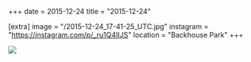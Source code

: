 +++
date = 2015-12-24
title = "2015-12-24"

[extra]
image = "/2015-12-24_17-41-25_UTC.jpg"
instagram = "https://instagram.com/p/_ru1Q4IIJS"
location = "Backhouse Park"
+++

<img src="/2015-12-24_17-41-25_UTC.jpg" />
